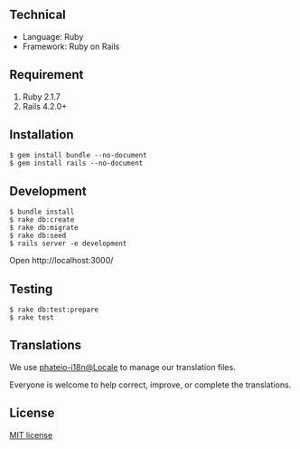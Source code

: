 ## Technical
- Language: Ruby
- Framework: Ruby on Rails

## Requirement
1. Ruby 2.1.7
2. Rails 4.2.0+

## Installation
```
$ gem install bundle --no-document
$ gem install rails --no-document
```

## Development
```
$ bundle install
$ rake db:create
$ rake db:migrate
$ rake db:seed
$ rails server -e development
```
Open http://localhost:3000/

## Testing
```
$ rake db:test:prepare
$ rake test
```

## Translations
We use [phateio-i18n@Locale](https://www.localeapp.com/projects/6196) to manage our translation files.

Everyone is welcome to help correct, improve, or complete the translations.

## License
[MIT license](http://opensource.org/licenses/MIT)
